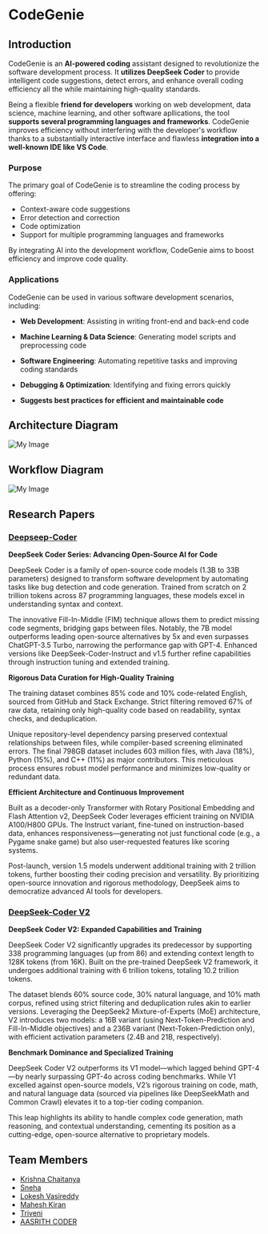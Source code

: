 
# **CodeGenie**

## Introduction

CodeGenie is an **AI-powered coding** assistant designed to revolutionize the software development process. It **utilizes DeepSeek Coder** to provide intelligent code suggestions, detect errors, and enhance overall coding efficiency all the while maintaining high-quality standards.

Being a flexible **friend for developers** working on web development, data science, machine learning, and other software apllications, the tool **supports several programming languages and frameworks**. CodeGenie improves efficiency without interfering with the developer's workflow thanks to a substantially interactive interface and flawless **integration into a well-known IDE like VS Code**.

### **Purpose**

The primary goal of CodeGenie is to streamline the coding process by offering:

- Context-aware code suggestions
- Error detection and correction
- Code optimization
- Support for multiple programming languages and frameworks

By integrating AI into the development workflow, CodeGenie aims to boost efficiency and improve code quality.

### **Applications**

CodeGenie can be used in various software development scenarios, including:

- **Web Development**: Assisting in writing front-end and back-end code

- **Machine Learning & Data Science**: Generating model scripts and preprocessing code

- **Software Engineering**: Automating repetitive tasks and improving coding standards

- **Debugging & Optimization**: Identifying and fixing errors quickly

- **Suggests best practices for efficient and maintainable code**

## Architecture Diagram

![My Image](images/Architecture.jpg)

## Workflow Diagram

![My Image](images/Workflow.jpg)

## Research Papers

### **[Deepseep-Coder](https://arxiv.org/pdf/2401.14196)**

**DeepSeek Coder Series: Advancing Open-Source AI for Code**

DeepSeek Coder is a family of open-source code models (1.3B to 33B parameters) designed to transform software development by automating tasks like bug detection and code generation. Trained from scratch on 2 trillion tokens across 87 programming languages, these models excel in understanding syntax and context.

The innovative Fill-In-Middle (FIM) technique allows them to predict missing code segments, bridging gaps between files. Notably, the 7B model outperforms leading open-source alternatives by 5x and even surpasses ChatGPT-3.5 Turbo, narrowing the performance gap with GPT-4. Enhanced versions like DeepSeek-Coder-Instruct and v1.5 further refine capabilities through instruction tuning and extended training.

**Rigorous Data Curation for High-Quality Training**

The training dataset combines 85% code and 10% code-related English, sourced from GitHub and Stack Exchange. Strict filtering removed 67% of raw data, retaining only high-quality code based on readability, syntax checks, and deduplication. 

Unique repository-level dependency parsing preserved contextual relationships between files, while compiler-based screening eliminated errors. The final 798GB dataset includes 603 million files, with Java (18%), Python (15%), and C++ (11%) as major contributors. This meticulous process ensures robust model performance and minimizes low-quality or redundant data.

**Efficient Architecture and Continuous Improvement**

Built as a decoder-only Transformer with Rotary Positional Embedding and Flash Attention v2, DeepSeek Coder leverages efficient training on NVIDIA A100/H800 GPUs. The Instruct variant, fine-tuned on instruction-based data, enhances responsiveness—generating not just functional code (e.g., a Pygame snake game) but also user-requested features like scoring systems.

Post-launch, version 1.5 models underwent additional training with 2 trillion tokens, further boosting their coding precision and versatility. By prioritizing open-source innovation and rigorous methodology, DeepSeek aims to democratize advanced AI tools for developers.

### **[DeepSeek-Coder V2](https://arxiv.org/pdf/2406.11931)**

**DeepSeek Coder V2: Expanded Capabilities and Training**

DeepSeek Coder V2 significantly upgrades its predecessor by supporting 338 programming languages (up from 86) and extending context length to 128K tokens (from 16K). Built on the pre-trained DeepSeek V2 framework, it undergoes additional training with 6 trillion tokens, totaling 10.2 trillion tokens.

The dataset blends 60% source code, 30% natural language, and 10% math corpus, refined using strict filtering and deduplication rules akin to earlier versions. Leveraging the DeepSeek2 Mixture-of-Experts (MoE) architecture, V2 introduces two models: a 16B variant (using Next-Token-Prediction and Fill-In-Middle objectives) and a 236B variant (Next-Token-Prediction only), with efficient activation parameters (2.4B and 21B, respectively).

**Benchmark Dominance and Specialized Training**

DeepSeek Coder V2 outperforms its V1 model—which lagged behind GPT-4—by nearly surpassing GPT-4o across coding benchmarks. While V1 excelled against open-source models, V2’s rigorous training on code, math, and natural language data (sourced via pipelines like DeepSeekMath and Common Crawl) elevates it to a top-tier coding companion.

This leap highlights its ability to handle complex code generation, math reasoning, and contextual understanding, cementing its position as a cutting-edge, open-source alternative to proprietary models.
## Team Members

- [Krishna Chaitanya](https://github.com/Krishna752006)
- [Sneha](https://github.com/sneha123-reddy)
- [Lokesh Vasireddy](https://github.com/LokeshVasireddy)
- [Mahesh Kiran](https://github.com/Mahesh-Kiran)
- [Triveni](https://github.com/AdepuTriveni)
- [AASRITH CODER](https://github.com/AASRITHCODER)
